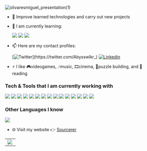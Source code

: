 ![olivaresmiguel_presentation(1)](https://github.com/Abysswlkr/Abysswlkr/assets/101478322/c4eaf304-795b-4ce0-8fd6-ab35bead5079)


- 🔭  Improve learned technologies and carry out new projects
  
- 🌱 I am currently learning:

    <img src="https://img.shields.io/badge/Go-00ADD8?style=for-the-badge&logo=go&logoColor=white"> <img src= "https://img.shields.io/badge/Godot-00ADD8?style=for-the-badge&logo=godot-engine&logoColor=white">
    <img src="https://img.shields.io/badge/Microsoft_Azure-0089D6?style=for-the-badge&logo=microsoft-azure&logoColor=white">

- 📫 Here are my contact profiles:

    [![Twitter](https://img.shields.io/badge/Twitter-1DA1F2?style=for-the-badge&logo=twitter&logoColor=white&link=https://twitter.com/Abysswlkr_)](https://twitter.com/Abysswlkr_)
    [![Linkedin](https://img.shields.io/badge/LinkedIn-0077B5?style=for-the-badge&logo=linkedin&logoColor=white&link=https://www.linkedin.com/in/molivaresb/)](https://www.linkedin.com/in/molivaresb/)

    
- ⚡  I like 🎮videogames, 🎶music, 🎞cinema, 🧐puzzle building, and 📝reading 

### Tech & Tools that I am currently working with

<img src="https://img.shields.io/badge/HTML5-E34F26?style=for-the-badge&logo=html5&logoColor=white"> <img src="https://img.shields.io/badge/CSS3-1572B6?style=for-the-badge&logo=css3&logoColor=white">
<img src="https://img.shields.io/badge/TypeScript-007ACC?style=for-the-badge&logo=typescript&logoColor=white">
<img src="https://img.shields.io/badge/Angular-DD0031?style=for-the-badge&logo=angular&logoColor=white">
<img src="https://img.shields.io/badge/Django-092E20?style=for-the-badge&logo=django&logoColor=white">
<img src="https://img.shields.io/badge/.NET-5C2D91?style=for-the-badge&logo=.net&logoColor=white">
<img src="https://img.shields.io/badge/Node.js-43853D?style=for-the-badge&logo=node.js&logoColor=white">
<img src="https://img.shields.io/badge/Express.js-404D59?style=for-the-badge">
<img src="https://img.shields.io/badge/Bootstrap-563D7C?style=for-the-badge&logo=bootstrap&logoColor=white">
<img src="https://img.shields.io/badge/jQuery-0769AD?style=for-the-badge&logo=jquery&logoColor=white">
<img src="https://img.shields.io/badge/sequelize-323330?style=for-the-badge&logo=sequelize&logoColor=blue">
<img src="https://img.shields.io/badge/Jest-323330?style=for-the-badge&logo=Jest&logoColor=white">
<img src="https://img.shields.io/badge/Python-14354C?style=for-the-badge&logo=python&logoColor=white">
<img src="https://img.shields.io/badge/Visual_Studio-5C2D91?style=for-the-badge&logo=visual%20studio&logoColor=white">
<img src="https://img.shields.io/badge/Visual_Studio_Code-0078D4?style=for-the-badge&logo=visual%20studio%20code&logoColor=white">

### Other Languages I know
<img src="https://img.shields.io/badge/Java-ED8B00?style=for-the-badge&logo=openjdk&logoColor=white">

- 🌐 Visit my website :point_right: [Sourcerer](https://abysswlkr.github.io/molibdev.github.io/)

<table width="100%"  border="0" cellpadding="0" cellspacing="0">
  <tr>
    <td align="center">
      <img align="left" src="https://github-readme-stats.vercel.app/api?username=Abysswlkr&show_icons=true&theme=dracula" />
    </td>
  </tr>
</table>
